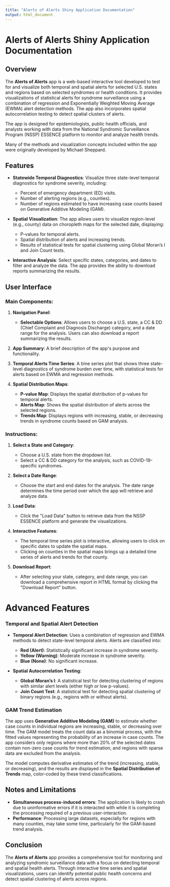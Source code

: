 ```yaml
---
title: "Alerts of Alerts Shiny Application Documentation"
output: html_document
---
```


# **Alerts of Alerts Shiny Application Documentation**

## **Overview**

The **Alerts of Alerts** app is a web-based interactive tool developed to test for and visualize both temporal and spatial alerts for selected U.S. states and regions based on selected syndromes or health conditions. It provides visualizations of statistical alerts for syndrome surveillance using a combination of regression and Exponentially Weighted Moving Average (EWMA) alert detection methods. The app also incorporates spatial autocorrelation testing to detect spatial clusters of alerts.

The app is designed for epidemiologists, public health officials, and analysts working with data from the National Syndromic Surveillance Program (NSSP) ESSENCE platform to monitor and analyze health trends.

Many of the methods and visualization concepts included within the app were originally developed by Michael Sheppard.

## **Features**

- **Statewide Temporal Diagnostics**: Visualize three state-level temporal diagnostics for syndrome severity, including:
  - Percent of emergency department (ED) visits.
  - Number of alerting regions (e.g., counties).
  - Number of regions estimated to have increasing case counts based on Generative Additive Modeling (GAM).
  
- **Spatial Visualization**: The app allows users to visualize region-level (e.g., county) data on choropleth maps for the selected date, displaying:
  - P-values for temporal alerts.
  - Spatial distribution of alerts and increasing trends.
  - Results of statistical tests for spatial clustering using Global Moran’s I and Join Count tests.

- **Interactive Analysis**: Select specific states, categories, and dates to filter and analyze the data. The app provides the ability to download reports summarizing the results.

## **User Interface**

### Main Components:

1. **Navigation Panel**: 
   - **Selectable Options**: Allows users to choose a U.S. state, a CC & DD (Chief Complaint and Diagnosis Discharge) category, and a date range for the analysis. Users can also download a report summarizing the results.
   
2. **App Summary**: A brief description of the app's purpose and functionality.
   
3. **Temporal Alerts Time Series**: A time series plot that shows three state-level diagnostics of syndrome burden over time, with statistical tests for alerts based on EWMA and regression methods.

4. **Spatial Distribution Maps**:
   - **P-value Map**: Displays the spatial distribution of p-values for temporal alerts.
   - **Alerts Map**: Shows the spatial distribution of alerts across the selected regions.
   - **Trends Map**: Displays regions with increasing, stable, or decreasing trends in syndrome counts based on GAM analysis.

### Instructions:

1. **Select a State and Category**:
   - Choose a U.S. state from the dropdown list.
   - Select a CC & DD category for the analysis, such as COVID-19-specific syndromes.
   
2. **Select a Date Range**:
   - Choose the start and end dates for the analysis. The date range determines the time period over which the app will retrieve and analyze data.

3. **Load Data**:
   - Click the "Load Data" button to retrieve data from the NSSP ESSENCE platform and generate the visualizations.

4. **Interactive Features**:
   - The temporal time series plot is interactive, allowing users to click on specific dates to update the spatial maps.
   - Clicking on counties in the spatial maps brings up a detailed time series of alerts and trends for that county.
   
5. **Download Report**:
   - After selecting your state, category, and date range, you can download a comprehensive report in HTML format by clicking the "Download Report" button.

# **Advanced Features**

### Temporal and Spatial Alert Detection

- **Temporal Alert Detection**: Uses a combination of regression and EWMA methods to detect state-level temporal alerts. Alerts are classified into:
  - **Red (Alert)**: Statistically significant increase in syndrome severity.
  - **Yellow (Warning)**: Moderate increase in syndrome severity.
  - **Blue (None)**: No significant increase.

- **Spatial Autocorrelation Testing**:
  - **Global Moran’s I**: A statistical test for detecting clustering of regions with similar alert levels (either high or low p-values).
  - **Join Count Test**: A statistical test for detecting spatial clustering of binary regions (e.g., regions with or without alerts).

### GAM Trend Estimation

The app uses **Generative Additive Modeling (GAM)** to estimate whether case counts in individual regions are increasing, stable, or decreasing over time. The GAM model treats the count data as a binomial process, with the fitted values representing the probability of an increase in case counts. The app considers only regions where more than 20% of the selected dates contain non-zero case counts for trend estimation, and regions with sparse data are excluded from the analysis.

The model computes derivative estimates of the trend (increasing, stable, or decreasing), and the results are displayed in the **Spatial Distribution of Trends** map, color-coded by these trend classifications.

## **Notes and Limitations**

- **Simultaneous process-induced errors**: The application is likely to crash due to uninformative errors if it is interacted with while it is completing the processing required of a previous user-interaction.
- **Performance**: Processing large datasets, especially for regions with many counties, may take some time, particularly for the GAM-based trend analysis.

## **Conclusion**

The **Alerts of Alerts** app provides a comprehensive tool for monitoring and analyzing syndromic surveillance data with a focus on detecting temporal and spatial health alerts. Through interactive time series and spatial visualizations, users can identify potential public health concerns and detect spatial clustering of alerts across regions.
